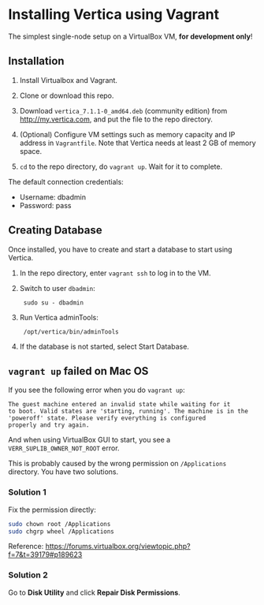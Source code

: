 # Installing Vertica using Vagrant

The simplest single-node setup on a VirtualBox VM, **for development only**!

## Installation

1. Install Virtualbox and Vagrant.

2. Clone or download this repo.

3. Download `vertica_7.1.1-0_amd64.deb` (community edition) from
   http://my.vertica.com, and put the file to the repo directory.

4. (Optional) Configure VM settings such as memory capacity and IP address in
   `Vagrantfile`. Note that Vertica needs at least 2 GB of memory space.

5. `cd` to the repo directory, do `vagrant up`. Wait for it to complete.

The default connection credentials:

* Username: dbadmin
* Password: pass

## Creating Database

Once installed, you have to create and start a database to start using Vertica.

1. In the repo directory, enter `vagrant ssh` to log in to the VM.

2. Switch to user `dbadmin`:

        sudo su - dbadmin

3. Run Vertica adminTools:

        /opt/vertica/bin/adminTools

4. If the database is not started, select Start Database.

## `vagrant up` failed on Mac OS

If you see the following error when you do `vagrant up`:

```
The guest machine entered an invalid state while waiting for it
to boot. Valid states are 'starting, running'. The machine is in the
'poweroff' state. Please verify everything is configured
properly and try again.
```

And when using VirtualBox GUI to start, you see a `VERR_SUPLIB_OWNER_NOT_ROOT`
error.

This is probably caused by the wrong permission on `/Applications` directory.
You have two solutions.

### Solution 1

Fix the permission directly:

```sh
sudo chown root /Applications
sudo chgrp wheel /Applications
```

Reference: https://forums.virtualbox.org/viewtopic.php?f=7&t=39179#p189623

### Solution 2

Go to **Disk Utility** and click **Repair Disk Permissions**.
